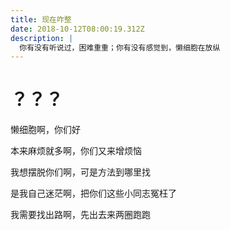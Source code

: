 ```yaml
---
title: 现在咋整
date: 2018-10-12T08:00:19.312Z
description: |
  你有没有听说过，困难重重；你有没有感觉到，懒细胞在放纵
---
```

# ？？？

懒细胞啊，你们好

本来麻烦就多啊，你们又来增烦恼

我想摆脱你们啊，可是方法到哪里找

是我自己迷茫啊，把你们这些小同志冤枉了

我需要找出路啊，先出去来两圈跑跑
